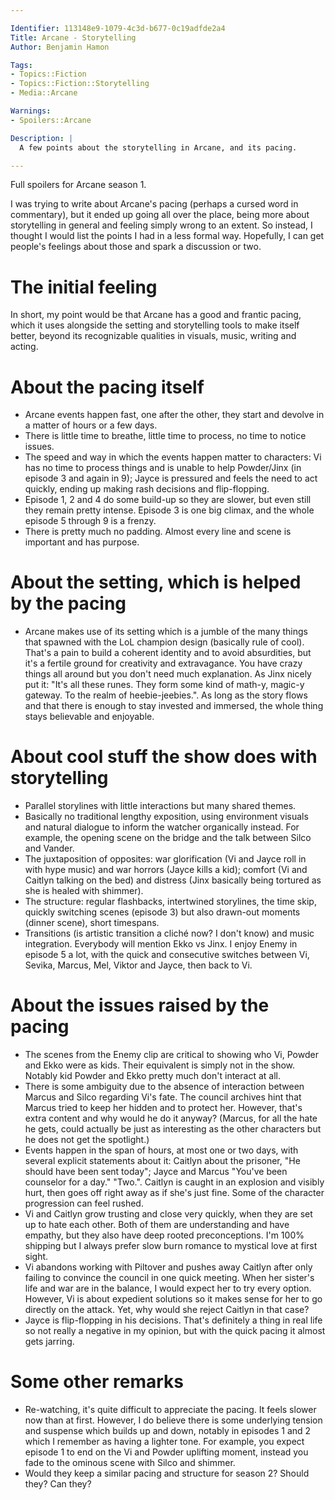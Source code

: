 ```yaml
---

Identifier: 113148e9-1079-4c3d-b677-0c19adfde2a4
Title: Arcane - Storytelling
Author: Benjamin Hamon

Tags:
- Topics::Fiction
- Topics::Fiction::Storytelling
- Media::Arcane

Warnings:
- Spoilers::Arcane

Description: |
  A few points about the storytelling in Arcane, and its pacing.

---
```



<p class="warning">Full spoilers for Arcane season 1.</p>


I was trying to write about Arcane's pacing (perhaps a cursed word in commentary), but it ended up going all over the place, being more about storytelling in general and feeling simply wrong to an extent. So instead, I thought I would list the points I had in a less formal way. Hopefully, I can get people's feelings about those and spark a discussion or two.


# The initial feeling

In short, my point would be that Arcane has a good and frantic pacing, which it uses alongside the setting and storytelling tools to make itself better, beyond its recognizable qualities in visuals, music, writing and acting.


# About the pacing itself

- Arcane events happen fast, one after the other, they start and devolve in a matter of hours or a few days.
- There is little time to breathe, little time to process, no time to notice issues.
- The speed and way in which the events happen matter to characters: Vi has no time to process things and is unable to help Powder/Jinx (in episode 3 and again in 9); Jayce is pressured and feels the need to act quickly, ending up making rash decisions and flip-flopping.
- Episode 1, 2 and 4 do some build-up so they are slower, but even still they remain pretty intense. Episode 3 is one big climax, and the whole episode 5 through 9 is a frenzy.
- There is pretty much no padding. Almost every line and scene is important and has purpose.


# About the setting, which is helped by the pacing

- Arcane makes use of its setting which is a jumble of the many things that spawned with the LoL champion design (basically rule of cool). That's a pain to build a coherent identity and to avoid absurdities, but it's a fertile ground for creativity and extravagance. You have crazy things all around but you don't need much explanation. As Jinx nicely put it: "It's all these runes. They form some kind of math-y, magic-y gateway. To the realm of heebie-jeebies.". As long as the story flows and that there is enough to stay invested and immersed, the whole thing stays believable and enjoyable.


# About cool stuff the show does with storytelling

- Parallel storylines with little interactions but many shared themes.
- Basically no traditional lengthy exposition, using environment visuals and natural dialogue to inform the watcher organically instead. For example, the opening scene on the bridge and the talk between Silco and Vander.
- The juxtaposition of opposites: war glorification (Vi and Jayce roll in with hype music) and war horrors (Jayce kills a kid); comfort (Vi and Caitlyn talking on the bed) and distress (Jinx basically being tortured as she is healed with shimmer).
- The structure: regular flashbacks, intertwined storylines, the time skip, quickly switching scenes (episode 3) but also drawn-out moments (dinner scene), short timespans.
- Transitions (is artistic transition a cliché now? I don't know) and music integration. Everybody will mention Ekko vs Jinx. I enjoy Enemy in episode 5 a lot, with the quick and consecutive switches between Vi, Sevika, Marcus, Mel, Viktor and Jayce, then back to Vi.


# About the issues raised by the pacing

- The scenes from the Enemy clip are critical to showing who Vi, Powder and Ekko were as kids. Their equivalent is simply not in the show. Notably kid Powder and Ekko pretty much don't interact at all.
- There is some ambiguity due to the absence of interaction between Marcus and Silco regarding Vi's fate. The council archives hint that Marcus tried to keep her hidden and to protect her. However, that's extra content and why would he do it anyway? (Marcus, for all the hate he gets, could actually be just as interesting as the other characters but he does not get the spotlight.)
- Events happen in the span of hours, at most one or two days, with several explicit statements about it: Caitlyn about the prisoner, "He should have been sent today"; Jayce and Marcus "You've been counselor for a day." "Two.". Caitlyn is caught in an explosion and visibly hurt, then goes off right away as if she's just fine. Some of the character progression can feel rushed.
- Vi and Caitlyn grow trusting and close very quickly, when they are set up to hate each other. Both of them are understanding and have empathy, but they also have deep rooted preconceptions. I'm 100% shipping but I always prefer slow burn romance to mystical love at first sight.
- Vi abandons working with Piltover and pushes away Caitlyn after only failing to convince the council in one quick meeting. When her sister's life and war are in the balance, I would expect her to try every option. However, Vi is about expedient solutions so it makes sense for her to go directly on the attack. Yet, why would she reject Caitlyn in that case?
- Jayce is flip-flopping in his decisions. That's definitely a thing in real life so not really a negative in my opinion, but with the quick pacing it almost gets jarring.


# Some other remarks

- Re-watching, it's quite difficult to appreciate the pacing. It feels slower now than at first. However, I do believe there is some underlying tension and suspense which builds up and down, notably in episodes 1 and 2 which I remember as having a lighter tone. For example, you expect episode 1 to end on the Vi and Powder uplifting moment, instead you fade to the ominous scene with Silco and shimmer.
- Would they keep a similar pacing and structure for season 2? Should they? Can they?
